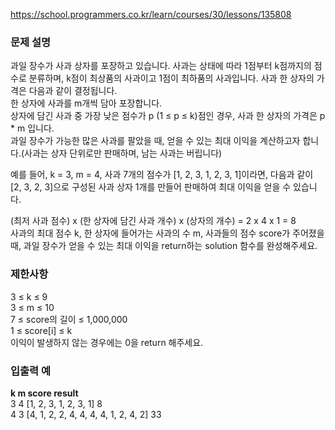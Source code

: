 https://school.programmers.co.kr/learn/courses/30/lessons/135808

### 문제 설명
과일 장수가 사과 상자를 포장하고 있습니다. 사과는 상태에 따라 1점부터 k점까지의 점수로 분류하며, k점이 최상품의 사과이고 1점이 최하품의 사과입니다. 사과 한 상자의 가격은 다음과 같이 결정됩니다.
<br>
한 상자에 사과를 m개씩 담아 포장합니다.<br>
상자에 담긴 사과 중 가장 낮은 점수가 p (1 ≤ p ≤ k)점인 경우, 사과 한 상자의 가격은 p * m 입니다.<br>
과일 장수가 가능한 많은 사과를 팔았을 때, 얻을 수 있는 최대 이익을 계산하고자 합니다.(사과는 상자 단위로만 판매하며, 남는 사과는 버립니다) <br>

예를 들어, k = 3, m = 4, 사과 7개의 점수가 [1, 2, 3, 1, 2, 3, 1]이라면, 다음과 같이 [2, 3, 2, 3]으로 구성된 사과 상자 1개를 만들어 판매하여 최대 이익을 얻을 수 있습니다.<br>

(최저 사과 점수) x (한 상자에 담긴 사과 개수) x (상자의 개수) = 2 x 4 x 1 = 8 <br>
사과의 최대 점수 k, 한 상자에 들어가는 사과의 수 m, 사과들의 점수 score가 주어졌을 때, 과일 장수가 얻을 수 있는 최대 이익을 return하는 solution 함수를 완성해주세요.<br>

### 제한사항
3 ≤ k ≤ 9 <br>
3 ≤ m ≤ 10 <br>
7 ≤ score의 길이 ≤ 1,000,000 <br>
1 ≤ score[i] ≤ k <br>
이익이 발생하지 않는 경우에는 0을 return 해주세요. <br>

### 입출력 예
**k	m	score	result <br>**
3	4	[1, 2, 3, 1, 2, 3, 1]	8 <br>
4	3	[4, 1, 2, 2, 4, 4, 4, 4, 1, 2, 4, 2]	33<br>
